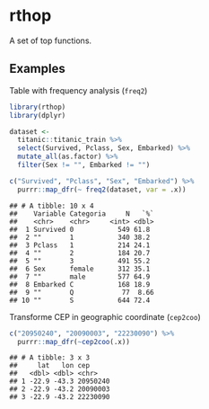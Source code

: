 rthop
================

A set of top functions.

## Examples

Table with frequency analysis (`freq2`)

``` r
library(rthop)
library(dplyr)

dataset <- 
  titanic::titanic_train %>% 
  select(Survived, Pclass, Sex, Embarked) %>% 
  mutate_all(as.factor) %>% 
  filter(Sex != "", Embarked != "")

c("Survived", "Pclass", "Sex", "Embarked") %>% 
  purrr::map_dfr(~ freq2(dataset, var = .x))
```

    ## # A tibble: 10 x 4
    ##    Variable Categoria     N   `%`
    ##    <chr>    <chr>     <int> <dbl>
    ##  1 Survived 0           549 61.8 
    ##  2 ""       1           340 38.2 
    ##  3 Pclass   1           214 24.1 
    ##  4 ""       2           184 20.7 
    ##  5 ""       3           491 55.2 
    ##  6 Sex      female      312 35.1 
    ##  7 ""       male        577 64.9 
    ##  8 Embarked C           168 18.9 
    ##  9 ""       Q            77  8.66
    ## 10 ""       S           644 72.4

Transforme CEP in geographic coordinate (`cep2coo`)

``` r
c("20950240", "20090003", "22230090") %>% 
  purrr::map_dfr(~cep2coo(.x))
```

    ## # A tibble: 3 x 3
    ##     lat   lon cep     
    ##   <dbl> <dbl> <chr>   
    ## 1 -22.9 -43.3 20950240
    ## 2 -22.9 -43.2 20090003
    ## 3 -22.9 -43.2 22230090
